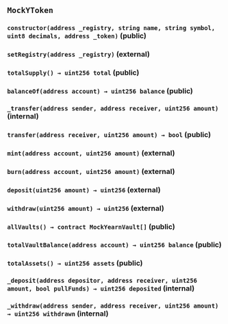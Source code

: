 ## `MockYToken`






### `constructor(address _registry, string name, string symbol, uint8 decimals, address _token)` (public)





### `setRegistry(address _registry)` (external)





### `totalSupply() → uint256 total` (public)





### `balanceOf(address account) → uint256 balance` (public)





### `_transfer(address sender, address receiver, uint256 amount)` (internal)





### `transfer(address receiver, uint256 amount) → bool` (public)





### `mint(address account, uint256 amount)` (external)





### `burn(address account, uint256 amount)` (external)





### `deposit(uint256 amount) → uint256` (external)





### `withdraw(uint256 amount) → uint256` (external)





### `allVaults() → contract MockYearnVault[]` (public)





### `totalVaultBalance(address account) → uint256 balance` (public)





### `totalAssets() → uint256 assets` (public)





### `_deposit(address depositor, address receiver, uint256 amount, bool pullFunds) → uint256 deposited` (internal)





### `_withdraw(address sender, address receiver, uint256 amount) → uint256 withdrawn` (internal)








